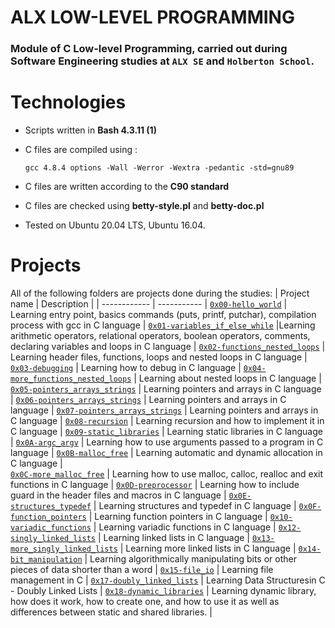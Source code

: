 # ALX LOW-LEVEL PROGRAMMING
### Module of C Low-level Programming, carried out during Software Engineering studies at ```ALX SE``` and ```Holberton School```.


# Technologies
* Scripts written in **Bash 4.3.11 (1)**
* C files are compiled using :

      gcc 4.8.4 options -Wall -Werror -Wextra -pedantic -std=gnu89
* C files are written according to the **C90 standard**
* C files are checked using **betty-style.pl** and **betty-doc.pl**
* Tested on Ubuntu 20.04 LTS, Ubuntu 16.04.

# Projects
All of the following folders are projects done during the studies:
| Project name | Description |
| ------------ | ----------- |
[`0x00-hello_world`](https://github.com/iankisali/alx-low_level_programming/tree/master/0x00-hello_world) | Learning entry point, basics commands (puts, printf, putchar), compilation process with gcc in C language |
[`0x01-variables_if_else_while`](https://github.com/iankisali/alx-low_level_programming/tree/master/0x01-variables_if_else_while) |Learning arithmetic operators, relational operators, boolean operators, comments, declaring variables and loops in C language  |
[`0x02-functions_nested_loops`](https://github.com/iankisali/alx-low_level_programming/tree/master/0x02-functions_nested_loops) | Learning header files, functions, loops and nested loops in C language |
[`0x03-debugging`](https://github.com/iankisali/alx-low_level_programming/tree/master/0x03-debugging) | Learning how to debug in C language |
[`0x04-more_functions_nested_loops`](https://github.com/iankisali/alx-low_level_programming/tree/master/0x04-more_functions_nested_loops) | Learning about nested loops in C language | 
[`0x05-pointers_arrays_strings`](https://github.com/iankisali/alx-low_level_programming/tree/master/0x05-pointers_arrays_strings) | Learning pointers and arrays in C language |
[`0x06-pointers_arrays_strings`](https://github.com/iankisali/alx-low_level_programming/tree/master/0x06-pointers_arrays_strings) | Learning pointers and arrays in C language |
[`0x07-pointers_arrays_strings`](https://github.com/iankisali/alx-low_level_programming/tree/master/0x07-pointers_arrays_strings) | Learning pointers and arrays in C language | 
[`0x08-recursion`](https://github.com/iankisali/alx-low_level_programming/tree/master/0x08-recursion) | Learning recursion and how to implement it in C language |
[`0x09-static_libraries`](https://github.com/iankisali/alx-low_level_programming/tree/master/0x09-static_libraries) | Learning static libraries in C language |
[`0x0A-argc_argv`](https://github.com/iankisali/alx-low_level_programming/tree/master/0x0A-argc_argv) | Learning how to use arguments passed to a program in C language |
 [`0x0B-malloc_free`](https://github.com/iankisali/alx-low_level_programming/tree/master/0x0B-malloc_free) | Learning automatic and dynamic allocation in C language |  
 [`0x0C-more_malloc_free`](https://github.com/iankisali/alx-low_level_programming/tree/master/0x0C-more_malloc_free) | Learning how to use malloc, calloc, realloc and exit functions in C language |
[`0x0D-preprocessor`](https://github.com/iankisali/alx-low_level_programming/tree/master/0x0D-preprocessor) | Learning how to include guard in the header files and macros in C language |
[`0x0E-structures_typedef`](https://github.com/iankisali/alx-low_level_programming/tree/master/0x0E-structures_typedef) | Learning structures and typedef in C language |
[`0x0F-function_pointers`](https://github.com/iankisali/alx-low_level_programming/tree/master/0x0F-function_pointers) | Learning function pointers in C language |
[`0x10-variadic_functions`](https://github.com/iankisali/alx-low_level_programming/tree/master/0x10-variadic_functions)  | Learning variadic functions in C language |
[`0x12-singly_linked_lists`](https://github.com/iankisali/alx-low_level_programming/tree/master/0x12-singly_linked_lists) | Learning linked lists in C language |
[`0x13-more_singly_linked_lists`](https://github.com/iankisali/alx-low_level_programming/tree/master/0x13-more_singly_linked_lists) | Learning more linked lists in C language |
[`0x14-bit_manipulation`](https://github.com/iankisali/alx-low_level_programming/tree/master/0x14-bit_manipulation) | Learning algorithmically manipulating bits or other pieces of data shorter than a word |
[`0x15-file_io`](https://github.com/iankisali/alx-low_level_programming/tree/master/0x15-file_io) | Learning file management in C |
[`0x17-doubly_linked_lists`](https://github.com/iankisali/alx-low_level_programming/tree/master/0x17-doubly_linked_lists) | Learning Data Structuresin C - Doubly Linked Lists |
[`0x18-dynamic_libraries`](https://github.com/iankisali/alx-low_level_programming/tree/master/0x18-dynamic_libraries) | Learning dynamic library, how does it work, how to create one, and how to use it as well as differences between static and shared libraries. |
